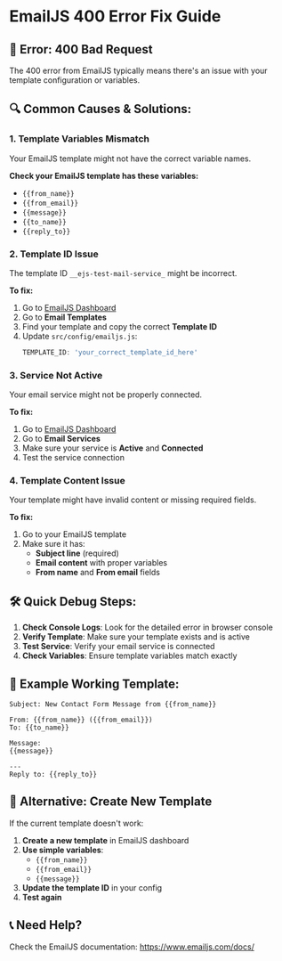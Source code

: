 # EmailJS 400 Error Fix Guide

## 🚨 Error: 400 Bad Request

The 400 error from EmailJS typically means there's an issue with your template configuration or variables.

## 🔍 Common Causes & Solutions:

### 1. **Template Variables Mismatch**
Your EmailJS template might not have the correct variable names.

**Check your EmailJS template has these variables:**
- `{{from_name}}`
- `{{from_email}}`
- `{{message}}`
- `{{to_name}}`
- `{{reply_to}}`

### 2. **Template ID Issue**
The template ID `__ejs-test-mail-service_` might be incorrect.

**To fix:**
1. Go to [EmailJS Dashboard](https://dashboard.emailjs.com/)
2. Go to **Email Templates**
3. Find your template and copy the correct **Template ID**
4. Update `src/config/emailjs.js`:
   ```javascript
   TEMPLATE_ID: 'your_correct_template_id_here'
   ```

### 3. **Service Not Active**
Your email service might not be properly connected.

**To fix:**
1. Go to [EmailJS Dashboard](https://dashboard.emailjs.com/)
2. Go to **Email Services**
3. Make sure your service is **Active** and **Connected**
4. Test the service connection

### 4. **Template Content Issue**
Your template might have invalid content or missing required fields.

**To fix:**
1. Go to your EmailJS template
2. Make sure it has:
   - **Subject line** (required)
   - **Email content** with proper variables
   - **From name** and **From email** fields

## 🛠️ Quick Debug Steps:

1. **Check Console Logs**: Look for the detailed error in browser console
2. **Verify Template**: Make sure your template exists and is active
3. **Test Service**: Verify your email service is connected
4. **Check Variables**: Ensure template variables match exactly

## 📝 Example Working Template:

```
Subject: New Contact Form Message from {{from_name}}

From: {{from_name}} ({{from_email}})
To: {{to_name}}

Message:
{{message}}

---
Reply to: {{reply_to}}
```

## 🔧 Alternative: Create New Template

If the current template doesn't work:

1. **Create a new template** in EmailJS dashboard
2. **Use simple variables**:
   - `{{from_name}}`
   - `{{from_email}}`
   - `{{message}}`
3. **Update the template ID** in your config
4. **Test again**

## 📞 Need Help?

Check the EmailJS documentation: https://www.emailjs.com/docs/
